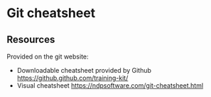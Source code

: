 # Git cheatsheet 


## Resources


Provided on the git website:

- Downloadable cheatsheet provided by Github https://github.github.com/training-kit/
- Visual cheatsheet https://ndpsoftware.com/git-cheatsheet.html
